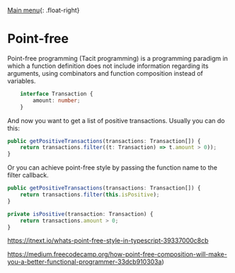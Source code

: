 [Main menu](../../README.md){: .float-right}

# Point-free

Point-free programming (Tacit programming) is a programming paradigm in which a function definition does not include information regarding its arguments, using combinators and function composition instead of variables.


```typescript
    interface Transaction {
        amount: number;
    }
```

And now you want to get a list of positive transactions. Usually you can do this:

```typescript
public getPositiveTransactions(transactions: Transaction[]) {
    return transactions.filter((t: Transaction) => t.amount > 0));
}
```

Or you can achieve point-free style by passing the function name to the filter callback.

```typescript
public getPositiveTransactions(transactions: Transaction[]) {
    return transactions.filter(this.isPositive);
}

private isPositive(transaction: Transaction) {
    return transactions.amount > 0;
}
```


https://itnext.io/whats-point-free-style-in-typescript-39337000c8cb

https://medium.freecodecamp.org/how-point-free-composition-will-make-you-a-better-functional-programmer-33dcb910303a)